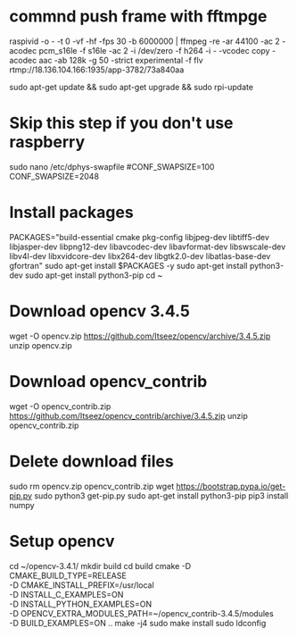 # commnd push frame with fftmpge
raspivid -o - -t 0 -vf -hf -fps 30 -b 6000000 | ffmpeg -re -ar 44100 -ac 2 -acodec pcm_s16le -f s16le -ac 2 -i /dev/zero -f h264 -i - -vcodec copy -acodec aac -ab 128k -g 50 -strict experimental -f flv rtmp://18.136.104.166:1935/app-3782/73a840aa

sudo apt-get update && sudo apt-get upgrade && sudo rpi-update
# Skip this step if you don't use raspberry
sudo nano /etc/dphys-swapfile
#CONF_SWAPSIZE=100
 CONF_SWAPSIZE=2048
# Install packages
PACKAGES="build-essential cmake pkg-config libjpeg-dev libtiff5-dev libjasper-dev libpng12-dev libavcodec-dev libavformat-dev libswscale-dev libv4l-dev libxvidcore-dev libx264-dev libgtk2.0-dev libatlas-base-dev gfortran"
sudo apt-get install $PACKAGES -y
sudo apt-get install python3-dev
sudo apt-get install python3-pip
cd ~
# Download opencv 3.4.5
wget -O opencv.zip https://github.com/Itseez/opencv/archive/3.4.5.zip
unzip opencv.zip
# Download opencv_contrib
wget -O opencv_contrib.zip https://github.com/Itseez/opencv_contrib/archive/3.4.5.zip
unzip opencv_contrib.zip
# Delete download files
sudo rm opencv.zip opencv_contrib.zip
wget https://bootstrap.pypa.io/get-pip.py
sudo python3 get-pip.py
sudo apt-get install python3-pip
pip3 install numpy
# Setup opencv
cd ~/opencv-3.4.1/
mkdir build
cd build
cmake -D CMAKE_BUILD_TYPE=RELEASE \
    -D CMAKE_INSTALL_PREFIX=/usr/local \
    -D INSTALL_C_EXAMPLES=ON \
    -D INSTALL_PYTHON_EXAMPLES=ON \
    -D OPENCV_EXTRA_MODULES_PATH=~/opencv_contrib-3.4.5/modules \
    -D BUILD_EXAMPLES=ON ..
make -j4
sudo make install
sudo ldconfig
